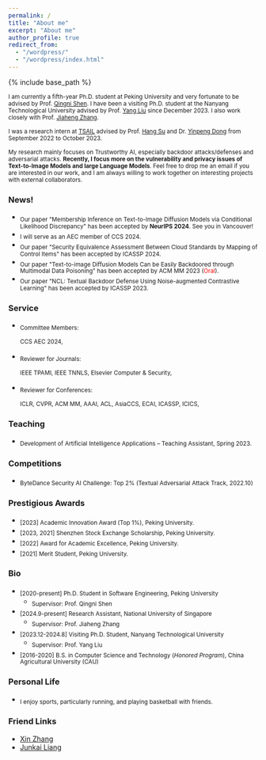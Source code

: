 ```yaml
---
permalink: /
title: "About me"
excerpt: "About me"
author_profile: true
redirect_from: 
  - "/wordpress/"
  - "/wordpress/index.html"
---
```


{% include base_path %}

 
<sub> I am currently a fifth-year Ph.D. student at Peking University and very fortunate to be advised by Prof. [Qingni Shen](https://ss.pku.edu.cn/teacherteam/teacherlist/1634-%E6%B2%88%E6%99%B4%E9%9C%93.html). 
I have been a visiting Ph.D. student at the Nanyang Technological University advised by Prof. [Yang Liu](https://personal.ntu.edu.sg/yangliu/) since December 2023. I also work closely with Prof. [Jiaheng Zhang](https://zjhzjh123.github.io/).
 
<sub> I was a research intern at [TSAIL](https://ml.cs.tsinghua.edu.cn/) advised by Prof. [Hang Su](https://www.suhangss.me/) and Dr. [Yinpeng Dong](https://ml.cs.tsinghua.edu.cn/~yinpeng/) from September 2022 to October 2023.

<sub> My research mainly focuses on Trustworthy AI, especially backdoor attacks/defenses and adversarial attacks. **Recently, I focus more on the vulnerability and privacy issues of Text-to-Image Models and large Language Models**. Feel free to drop me an email if you are interested in our work, and I am always willing to work together on interesting projects with external collaborators.


### News!
- <sub>Our paper "Membership Inference on Text-to-Image Diffusion Models via Conditional Likelihood Discrepancy" has been accepted by **NeurIPS 2024**. See you in Vancouver! 
- <sub> I will serve as an AEC member of CCS 2024.
- <sub>Our paper "Security Equivalence Assessment Between Cloud Standards by Mapping of Control Items" has been accepted by ICASSP 2024. 
- <sub>Our paper "Text-to-image Diffusion Models Can be Easily Backdoored through Multimodal Data Poisoning" has been accepted by ACM MM 2023 (<font color='red'>Oral</font>).
- <sub>Our paper "NCL: Textual Backdoor Defense Using Noise-augmented Contrastive Learning" has been accepted by ICASSP 2023.



  
### Service
* <sub> Committee Members:

  <sub> CCS AEC 2024,

* <sub> Reviewer for Journals:
  
  <sub> IEEE TPAMI, IEEE TNNLS, Elsevier Computer & Security,

* <sub> Reviewer for Conferences: 

  <sub> ICLR, CVPR, ACM MM, AAAI, ACL, AsiaCCS, ECAI, ICASSP, ICICS,

### Teaching
* <sub> Development of Artificial Intelligence Applications – Teaching Assistant, Spring 2023.


### Competitions
* <sub> ByteDance Security AI Challenge: Top 2% (Textual Adversarial Attack Track, 2022.10)

### Prestigious Awards
* <sub> [2023] Academic Innovation Award (Top 1%), Peking University. 
* <sub> [2023, 2021]  Shenzhen Stock Exchange Scholarship, Peking University.
* <sub> [2022]  Award for Academic Excellence, Peking University.
* <sub> [2021]  Merit Student, Peking University.




### Bio
* <sub> [2020-present] Ph.D. Student in Software Engineering, Peking University  </sub>
  * <sub> Supervisor: Prof. Qingni Shen </sub>
* <sub> [2024.9-present] Research Assistant, National University of Singapore  </sub>
  * <sub> Supervisor: Prof. Jiaheng Zhang </sub>
* <sub> [2023.12-2024.8] Visiting Ph.D. Student, Nanyang Technological University  </sub>
  * <sub> Supervisor: Prof. Yang Liu </sub>
* <sub> [2016-2020] B.S. in Computer Science and Technology (_Honored Program_),  China Agricultural University (CAU)  </sub>


### Personal Life
* <sub> I enjoy sports, particularly running, and playing basketball with friends. </sub>

### Friend Links
* [Xin Zhang](https://zhangxin00.github.io/)
* [Junkai Liang](https://liang-junkai.github.io/)

